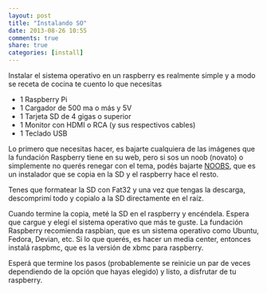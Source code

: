 ```yaml
---
layout: post
title: "Instalando SO"
date: 2013-08-26 10:55
comments: true
share: true
categories: [install]
---
```


Instalar el sistema operativo en un raspberry es realmente simple y a modo se receta de cocina te cuento lo que necesitas

* 1 Raspberry Pi
* 1 Cargador de 500 ma o más y 5V
* 1 Tarjeta SD de 4 gigas o superior
* 1 Monitor con HDMI o RCA (y sus respectivos cables)
* 1 Teclado USB

Lo primero que necesitas hacer, es bajarte cualquiera de las imágenes que la fundación Raspberry tiene en su web, pero si sos un noob (novato) o simplemente no querés renegar con el tema, podés bajarte [NOOBS][noobs], que es un instalador que se copia en la SD y el raspberry hace el resto.

Tenes que formatear la SD con Fat32 y una vez que tengas la descarga, descomprimí todo y copialo a la SD directamente en el raíz.

Cuando termine la copia, meté la SD en el raspberry y encéndela. Espera que cargue y elegí el sistema operativo que más te guste. La fundación Raspberry recomienda raspbian, que es un sistema operativo como Ubuntu, Fedora, Devian, etc. Si lo que querés, es hacer un media center, entonces instalá raspbmc, que es la versión de xbmc para raspberry.

Esperá que termine los pasos (probablemente se reinicie un par de veces dependiendo de la opción que hayas elegido) y listo, a disfrutar de tu raspberry.

[noobs]: http://www.raspberrypi.org/downloads "NOOBS"
